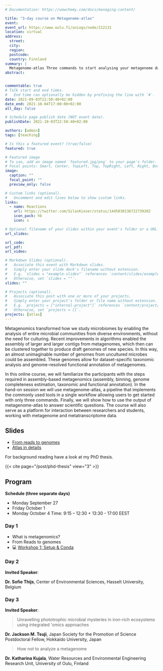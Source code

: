 ```yaml
---
# Documentation: https://wowchemy.com/docs/managing-content/

title: "3-day course on Metagenome-atlas"
event:
event_url: https://www.oulu.fi/uniogs/node/212131
location: virtual
address:
  street:
  city:
  region:
  postcode:
  country: Finnland
summary: |
  Metagenome-atlas Three commands to start analysing your metagenome data
abstract:


commentable: true
# Talk start and end times.
#   End time can optionally be hidden by prefixing the line with `#`.
date: 2021-09-03T22:50:40+02:00
date_end: 2021-10-04T17:00:00+02:00
all_day: false

# Schedule page publish date (NOT event date).
publishDate: 2021-10-03T22:50:40+02:00

authors: [admin]
tags: [teaching]

# Is this a featured event? (true/false)
featured: true

# Featured image
# To use, add an image named `featured.jpg/png` to your page's folder.
# Focal points: Smart, Center, TopLeft, Top, TopRight, Left, Right, BottomLeft, Bottom, BottomRight.
image:
  caption: ""
  focal_point: ""
  preview_only: false

# Custom links (optional).
#   Uncomment and edit lines below to show custom links.
links:
  - name: Reactions
    url: https://twitter.com/SilasKieser/status/1445030136722739202
    icon_pack: hb
    icon: x

# Optional filename of your slides within your event's folder or a URL.
url_slides:

url_code:
url_pdf:
url_video:

# Markdown Slides (optional).
#   Associate this event with Markdown slides.
#   Simply enter your slide deck's filename without extension.
#   E.g. `slides = "example-slides"` references `content/slides/example-slides.md`.
#   Otherwise, set `slides = ""`.
slides: ""

# Projects (optional).
#   Associate this post with one or more of your projects.
#   Simply enter your project's folder or file name without extension.
#   E.g. `projects = ["internal-project"]` references `content/project/deep-learning/index.md`.
#   Otherwise, set `projects = []`.
projects: [atlas]
---
```


Metagenomics transformed how we study microbiomes by enabling the analysis of entire microbial communities from diverse environments, without the need for culturing. Recent improvements in algorithms enabled the assembly of larger and larger contigs from metagenomes, which then can be clustered together to produce draft genomes of new species. In this way, an almost unimaginable number of genomes from uncultured microbes could be assembled. These genomes allow for dataset-specific taxonomic analysis and genome-resolved functional annotation of metagenomes.

In this online course, we will familiarize the participants with the steps required in assembly-based metagenomics (assembly, binning, genome completeness estimation, taxonomic and functional annotation). In the hand-on session we will use metagenome-atlas, a pipeline that implements the commonly used tools in a single workflow allowing users to get started with only three commands. Finally, we will show how to use the output of metagenome-atlas to answer scientific questions. The course will also serve as a platform for interaction between researchers and students,  working with metagenome and metatranscriptome data.









## Slides
- [From reads to genomes](Slides_1_Reads_to_genomes.pdf)
- [Atlas in details](Slides_3_Atlas_detail.pdf)

For background reading have a look at my PhD thesis.

{{< cite page="/post/phd-thesis" view="3" >}}



## Program

**Schedule (three separate days)**
- Monday September 27
- Friday October 1
- Monday October 4
Time: 9:15 – 12:30 + 13:30 - 17:00 EEST



### Day 1

- What is metagenomics?
- From Reads to genomes
- :computer: [Workshop 1: Setup & Conda](https://metagenome-atlas.shinyapps.io/TryAtlas)




### Day 2
**Invited Speaker**:

**Dr. Sofie Thijs**, Center of Environmental Sciences, Hasselt University, Belgium


### Day 3

**Invited Speaker**:
> Unravelling phototrophic microbial mysteries in iron-rich ecosystems using integrated 'omics approaches

**Dr. Jackson M. Tsuji**, Japan Society for the Promotion of Science Postdoctoral Fellow, Hokkaido University, Japan

> How not to analyze a metagenome

**Dr. Katharina Kujala**, Water Resources and Environmental Engineering Research Unit, University of Oulu, Finland
